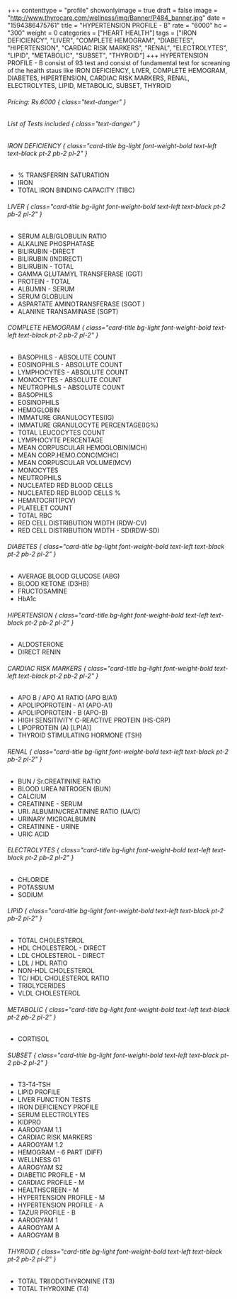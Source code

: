 +++
contenttype = "profile"
showonlyimage = true
draft = false
image = "http://www.thyrocare.com/wellness/img/Banner/P484_banner.jpg"
date = "1594386475761"
title = "HYPERTENSION PROFILE - B"
rate = "6000"
hc = "300"
weight = 0
categories = ["HEART HEALTH"]
tags = ["IRON DEFICIENCY", "LIVER", "COMPLETE HEMOGRAM", "DIABETES", "HIPERTENSION", "CARDIAC RISK MARKERS", "RENAL", "ELECTROLYTES", "LIPID", "METABOLIC", "SUBSET", "THYROID"]
+++
HYPERTENSION PROFILE - B consist of 93 test and consist of fundamental test for screaning of the health staus like IRON DEFICIENCY, LIVER, COMPLETE HEMOGRAM, DIABETES, HIPERTENSION, CARDIAC RISK MARKERS, RENAL, ELECTROLYTES, LIPID, METABOLIC, SUBSET, THYROID
<!--more-->
###### Pricing: Rs.6000 { class="text-danger" }

###### List of Tests included { class="text-danger" }

###### IRON DEFICIENCY { class="card-title bg-light font-weight-bold text-left text-black pt-2 pb-2 pl-2" } 
* % TRANSFERRIN SATURATION
* IRON
* TOTAL IRON BINDING CAPACITY (TIBC)
###### LIVER { class="card-title bg-light font-weight-bold text-left text-black pt-2 pb-2 pl-2" } 
* SERUM ALB/GLOBULIN RATIO
* ALKALINE PHOSPHATASE
* BILIRUBIN -DIRECT
* BILIRUBIN (INDIRECT)
* BILIRUBIN - TOTAL
* GAMMA GLUTAMYL TRANSFERASE (GGT)
* PROTEIN - TOTAL
* ALBUMIN - SERUM
* SERUM GLOBULIN
* ASPARTATE AMINOTRANSFERASE (SGOT )
* ALANINE TRANSAMINASE (SGPT)
###### COMPLETE HEMOGRAM { class="card-title bg-light font-weight-bold text-left text-black pt-2 pb-2 pl-2" } 
* BASOPHILS - ABSOLUTE COUNT
* EOSINOPHILS - ABSOLUTE COUNT
* LYMPHOCYTES - ABSOLUTE COUNT
* MONOCYTES - ABSOLUTE COUNT
* NEUTROPHILS - ABSOLUTE COUNT
* BASOPHILS
* EOSINOPHILS
* HEMOGLOBIN
* IMMATURE GRANULOCYTES(IG)
* IMMATURE GRANULOCYTE PERCENTAGE(IG%)
* TOTAL LEUCOCYTES COUNT
* LYMPHOCYTE PERCENTAGE
* MEAN CORPUSCULAR HEMOGLOBIN(MCH)
* MEAN CORP.HEMO.CONC(MCHC)
* MEAN CORPUSCULAR VOLUME(MCV)
* MONOCYTES
* NEUTROPHILS
* NUCLEATED RED BLOOD CELLS
* NUCLEATED RED BLOOD CELLS %
* HEMATOCRIT(PCV)
* PLATELET COUNT
* TOTAL RBC
* RED CELL DISTRIBUTION WIDTH (RDW-CV)
* RED CELL DISTRIBUTION WIDTH - SD(RDW-SD)
###### DIABETES { class="card-title bg-light font-weight-bold text-left text-black pt-2 pb-2 pl-2" } 
* AVERAGE BLOOD GLUCOSE (ABG)
* BLOOD KETONE (D3HB)
* FRUCTOSAMINE
* HbA1c
###### HIPERTENSION { class="card-title bg-light font-weight-bold text-left text-black pt-2 pb-2 pl-2" } 
* ALDOSTERONE
* DIRECT RENIN
###### CARDIAC RISK MARKERS { class="card-title bg-light font-weight-bold text-left text-black pt-2 pb-2 pl-2" } 
* APO B / APO A1 RATIO (APO B/A1)
* APOLIPOPROTEIN - A1 (APO-A1)
* APOLIPOPROTEIN - B (APO-B)
* HIGH SENSITIVITY C-REACTIVE PROTEIN (HS-CRP)
* LIPOPROTEIN (A) [LP(A)]
* THYROID STIMULATING HORMONE (TSH)
###### RENAL { class="card-title bg-light font-weight-bold text-left text-black pt-2 pb-2 pl-2" } 
* BUN / Sr.CREATININE RATIO
* BLOOD UREA NITROGEN (BUN)
* CALCIUM
* CREATININE - SERUM
* URI. ALBUMIN/CREATININE RATIO (UA/C)
* URINARY MICROALBUMIN
* CREATININE - URINE
* URIC ACID
###### ELECTROLYTES { class="card-title bg-light font-weight-bold text-left text-black pt-2 pb-2 pl-2" } 
* CHLORIDE
* POTASSIUM
* SODIUM
###### LIPID { class="card-title bg-light font-weight-bold text-left text-black pt-2 pb-2 pl-2" } 
* TOTAL CHOLESTEROL
* HDL CHOLESTEROL - DIRECT
* LDL CHOLESTEROL - DIRECT
* LDL / HDL RATIO
* NON-HDL CHOLESTEROL
* TC/ HDL CHOLESTEROL RATIO
* TRIGLYCERIDES
* VLDL CHOLESTEROL
###### METABOLIC { class="card-title bg-light font-weight-bold text-left text-black pt-2 pb-2 pl-2" } 
* CORTISOL
###### SUBSET { class="card-title bg-light font-weight-bold text-left text-black pt-2 pb-2 pl-2" } 
* T3-T4-TSH
* LIPID PROFILE
* LIVER FUNCTION TESTS
* IRON DEFICIENCY PROFILE
* SERUM ELECTROLYTES
* KIDPRO
* AAROGYAM 1.1
* CARDIAC RISK MARKERS
* AAROGYAM 1.2
* HEMOGRAM - 6 PART (DIFF)
* WELLNESS G1
* AAROGYAM S2
* DIABETIC PROFILE - M
* CARDIAC PROFILE - M
* HEALTHSCREEN - M
* HYPERTENSION PROFILE - M
* HYPERTENSION PROFILE - A
* TAZUR PROFILE - B
* AAROGYAM 1
* AAROGYAM A
* AAROGYAM B
###### THYROID { class="card-title bg-light font-weight-bold text-left text-black pt-2 pb-2 pl-2" } 
* TOTAL TRIIODOTHYRONINE (T3)
* TOTAL THYROXINE (T4)
